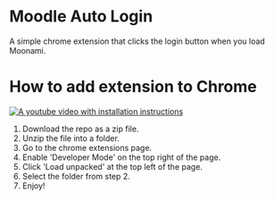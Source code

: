 # Moodle Auto Login

A simple chrome extension that clicks the login button when you load Moonami.

# How to add extension to Chrome

[![A youtube video with installation instructions](https://img.youtube.com/vi/TmPhPxo_RtY/0.jpg)](https://www.youtube.com/watch?v=TmPhPxo_RtY)

1. Download the repo as a zip file.
2. Unzip the file into a folder.
3. Go to the chrome extensions page.
4. Enable 'Developer Mode' on the top right of the page.
5. Click 'Load unpacked' at the top left of the page.
6. Select the folder from step 2.
7. Enjoy!